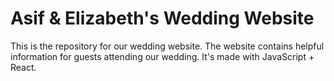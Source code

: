 # Asif & Elizabeth's Wedding Website
This is the repository for our wedding website. The website contains helpful information for guests attending our wedding. It's made with JavaScript + React.